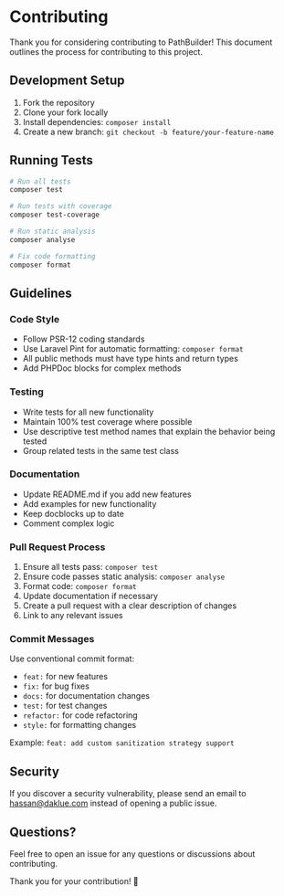 # Contributing

Thank you for considering contributing to PathBuilder! This document outlines the process for contributing to this project.

## Development Setup

1. Fork the repository
2. Clone your fork locally
3. Install dependencies: `composer install`
4. Create a new branch: `git checkout -b feature/your-feature-name`

## Running Tests

```bash
# Run all tests
composer test

# Run tests with coverage
composer test-coverage

# Run static analysis
composer analyse

# Fix code formatting
composer format
```

## Guidelines

### Code Style
- Follow PSR-12 coding standards
- Use Laravel Pint for automatic formatting: `composer format`
- All public methods must have type hints and return types
- Add PHPDoc blocks for complex methods

### Testing
- Write tests for all new functionality
- Maintain 100% test coverage where possible
- Use descriptive test method names that explain the behavior being tested
- Group related tests in the same test class

### Documentation
- Update README.md if you add new features
- Add examples for new functionality
- Keep docblocks up to date
- Comment complex logic

### Pull Request Process

1. Ensure all tests pass: `composer test`
2. Ensure code passes static analysis: `composer analyse`
3. Format code: `composer format`
4. Update documentation if necessary
5. Create a pull request with a clear description of changes
6. Link to any relevant issues

### Commit Messages

Use conventional commit format:
- `feat:` for new features
- `fix:` for bug fixes
- `docs:` for documentation changes
- `test:` for test changes
- `refactor:` for code refactoring
- `style:` for formatting changes

Example: `feat: add custom sanitization strategy support`

## Security

If you discover a security vulnerability, please send an email to hassan@daklue.com instead of opening a public issue.

## Questions?

Feel free to open an issue for any questions or discussions about contributing.

Thank you for your contribution! 🎉
